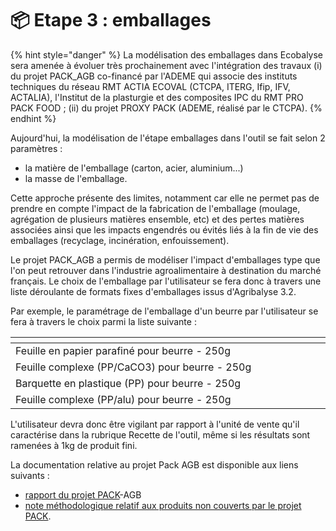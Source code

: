 # 📦 Etape 3 : emballages

{% hint style="danger" %}
La modélisation des emballages dans Ecobalyse sera amenée à évoluer très prochainement avec l'intégration des travaux (i) du projet PACK\_AGB co-financé par l'ADEME qui associe des instituts techniques du réseau RMT ACTIA ECOVAL (CTCPA, ITERG, Ifip, IFV, ACTALIA), l'Institut de la plasturgie et des composites IPC du RMT PRO PACK FOOD ; (ii) du projet PROXY PACK (ADEME, réalisé par le CTCPA).&#x20;
{% endhint %}

Aujourd'hui, la modélisation de l'étape emballages dans l'outil se fait selon 2 paramètres :&#x20;

* la matière de l'emballage (carton, acier, aluminium...)
* la masse de l'emballage.

Cette approche présente des limites, notamment car elle ne permet pas de prendre en compte l'impact de la fabrication de l'emballage (moulage, agrégation de plusieurs matières ensemble, etc) et des pertes matières associées ainsi que les impacts engendrés ou évités liés à la fin de vie des emballages (recyclage, incinération, enfouissement).

Le projet PACK\_AGB a permis de modéliser l'impact d'emballages type que l'on peut retrouver dans l'industrie agroalimentaire à destination du marché français. Le choix de l'emballage par l'utilisateur se fera donc à travers une liste déroulante de formats fixes d'emballages issus d'Agribalyse 3.2.

Par exemple, le paramétrage de l'emballage d'un beurre par l'utilisateur se fera à travers le choix parmi la liste suivante :&#x20;

<table data-header-hidden><thead><tr><th width="867"></th></tr></thead><tbody><tr><td>Feuille en papier parafiné pour beurre - 250g</td></tr><tr><td>Feuille complexe (PP/CaCO3) pour beurre - 250g</td></tr><tr><td>Barquette en plastique (PP) pour beurre - 250g</td></tr><tr><td>Feuille complexe (PP/alu) pour beurre - 250g</td></tr></tbody></table>

L'utilisateur devra donc être vigilant par rapport à l'unité de vente qu'il caractérise dans la rubrique Recette de l'outil, même si les résultats sont ramenées à 1kg de produit fini.

La documentation relative au projet Pack AGB est disponible aux liens suivants : &#x20;

* [rapport du projet PACK](https://doi.org/10.57745/ZTZUQR)-AGB&#x20;
* [note méthodologique relatif aux produits non couverts par le projet PACK](https://doi.org/10.57745/DH68DB).
